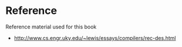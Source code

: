# Reference

Reference material used for this book
 * http://www.cs.engr.uky.edu/~lewis/essays/compilers/rec-des.html
